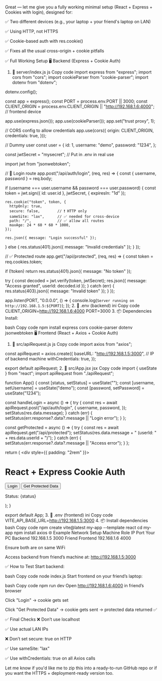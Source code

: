 Great — let me give you a fully working minimal setup (React + Express + Cookies with login), designed for:

✅ Two different devices (e.g., your laptop + your friend's laptop on LAN)

✅ Using HTTP, not HTTPS

✅ Cookie-based auth with res.cookie()

✅ Fixes all the usual cross-origin + cookie pitfalls

✅ Full Working Setup
🖥️ Backend (Express + Cookie Auth)
1. 📁 server/index.js
js
Copy code
import express from "express";
import cors from "cors";
import cookieParser from "cookie-parser";
import dotenv from "dotenv";

dotenv.config();

const app = express();
const PORT = process.env.PORT || 3000;
const CLIENT_ORIGIN = process.env.CLIENT_ORIGIN || "http://192.168.1.6:4000"; // frontend device

app.use(express.json());
app.use(cookieParser());
app.set("trust proxy", 1);

// CORS config to allow credentials
app.use(cors({
  origin: CLIENT_ORIGIN,
  credentials: true,
}));

// Dummy user
const user = {
  id: 1,
  username: "demo",
  password: "1234",
};

const jwtSecret = "mysecret"; // Put in .env in real use

import jwt from "jsonwebtoken";

// 🔐 Login route
app.post("/api/auth/login", (req, res) => {
  const { username, password } = req.body;

  if (username === user.username && password === user.password) {
    const token = jwt.sign({ id: user.id }, jwtSecret, { expiresIn: "1d" });

    res.cookie("token", token, {
      httpOnly: true,
      secure: false,        // ❗ HTTP only
      sameSite: "lax",      // ✅ needed for cross-device
      path: "/",            // ✅ allow all routes
      maxAge: 24 * 60 * 60 * 1000,
    });

    res.json({ message: "Login successful" });
  } else {
    res.status(401).json({ message: "Invalid credentials" });
  }
});

// ✅ Protected route
app.get("/api/protected", (req, res) => {
  const token = req.cookies.token;

  if (!token) return res.status(401).json({ message: "No token" });

  try {
    const decoded = jwt.verify(token, jwtSecret);
    res.json({ message: "Access granted", userId: decoded.id });
  } catch (err) {
    res.status(403).json({ message: "Invalid token" });
  }
});

app.listen(PORT, "0.0.0.0", () => {
  console.log(`Server running on http://192.168.1.5:${PORT}`);
});
2. 📁 .env (backend)
ini
Copy code
CLIENT_ORIGIN=http://192.168.1.6:4000
PORT=3000
3. 📦 Dependencies
Install:

bash
Copy code
npm install express cors cookie-parser dotenv jsonwebtoken
🖥️ Frontend (React + Axios + Cookie Auth)
1. 📁 src/apiRequest.js
js
Copy code
import axios from "axios";

const apiRequest = axios.create({
  baseURL: "http://192.168.1.5:3000", // IP of backend machine
  withCredentials: true,
});

export default apiRequest;
2. 📁 src/App.jsx
jsx
Copy code
import { useState } from "react";
import apiRequest from "./apiRequest";

function App() {
  const [status, setStatus] = useState("");
  const [username, setUsername] = useState("demo");
  const [password, setPassword] = useState("1234");

  const handleLogin = async () => {
    try {
      const res = await apiRequest.post("/api/auth/login", {
        username,
        password,
      });
      setStatus(res.data.message);
    } catch (err) {
      setStatus(err.response?.data?.message || "Login error");
    }
  };

  const getProtected = async () => {
    try {
      const res = await apiRequest.get("/api/protected");
      setStatus(res.data.message + " (userId: " + res.data.userId + ")");
    } catch (err) {
      setStatus(err.response?.data?.message || "Access error");
    }
  };

  return (
    <div style={{ padding: "2rem" }}>
      <h1>React + Express Cookie Auth</h1>
      <button onClick={handleLogin}>Login</button>
      <button onClick={getProtected}>Get Protected Data</button>
      <p>Status: {status}</p>
    </div>
  );
}

export default App;
3. 📁 .env (frontend)
ini
Copy code
VITE_API_BASE_URL=http://192.168.1.5:3000
4. 📦 Install dependencies
bash
Copy code
npm create vite@latest my-app --template react
cd my-app
npm install axios
🌐 Example Network Setup
Machine	Role	IP	Port
Your PC	Backend	192.168.1.5	3000
Friend	Frontend	192.168.1.6	4000

Ensure both are on same WiFi

Access backend from friend’s machine at: http://192.168.1.5:3000

✅ How to Test
Start backend:

bash
Copy code
node index.js
Start frontend on your friend’s laptop:

bash
Copy code
npm run dev
Open http://192.168.1.6:4000 in friend’s browser

Click "Login" → cookie gets set

Click "Get Protected Data" → cookie gets sent → protected data returned ✅

✅ Final Checks
❌ Don’t use localhost

✅ Use actual LAN IPs

❌ Don’t set secure: true on HTTP

✅ Use sameSite: "lax"

✅ Use withCredentials: true on all Axios calls

Let me know if you'd like me to zip this into a ready-to-run GitHub repo or if you want the HTTPS + deployment-ready version too.







